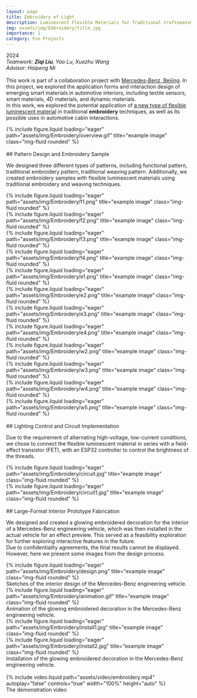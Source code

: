 ```yaml
---
layout: page
title: Embroidery of Light
description: Luminescent Flexible Materials for Traditional Craftsmanship
img: assets/img/Embroidery/title.jpg
importance: 1
category: Fun Projects
---
```


2024  
*Teamwork: **Ziqi Liu**, Yao Lu, Xuezhu Wang*  
*Advisor: Haipeng Mi*  
<br>
This work is part of a collaboration project with [Mercedes-Benz, Beijing](https://group.mercedes-benz.com/careers/about-us/locations/location-detail-page-5184.html). In this project, we explored the application forms and interaction design of emerging smart materials in automotive interiors, including textile sensors, smart materials, 4D materials, and dynamic materials.  
In this work, we explored the potential application of [a new type of flexible luminescent material](https://www.nature.com/articles/s41586-021-03295-8) in traditional **embroidery** techniques, as well as its possible uses in automotive cabin interactions.

<div class="row">
    <div class="col-sm mt-3 mt-md-0">
        {% include figure.liquid loading="eager" path="assets/img/Embroidery/overview.gif" title="example image" class="img-fluid rounded" %}
    </div>
</div>

<br>
## Pattern Design and Embroidery Sample

We designed three different types of patterns, including functional pattern, traditional embroidery pattern, traditional weaving pattern. Additionally, we created embroidery samples with flexible luminescent materials using traditional embroidery and weaving techniques.

<div class="row">
    <div class="col-sm mt-3 mt-md-0">
        {% include figure.liquid loading="eager" path="assets/img/Embroidery/f1.png" title="example image" class="img-fluid rounded" %}
    </div>
    <div class="col-sm mt-3 mt-md-0">
        {% include figure.liquid loading="eager" path="assets/img/Embroidery/f2.png" title="example image" class="img-fluid rounded" %}
    </div>
    <div class="col-sm mt-3 mt-md-0">
        {% include figure.liquid loading="eager" path="assets/img/Embroidery/f3.png" title="example image" class="img-fluid rounded" %}
    </div>
    <div class="col-sm mt-3 mt-md-0">
        {% include figure.liquid loading="eager" path="assets/img/Embroidery/f4.png" title="example image" class="img-fluid rounded" %}
    </div>
</div>
<div class="row">
    <div class="col-sm mt-3 mt-md-0">
        {% include figure.liquid loading="eager" path="assets/img/Embroidery/e1.png" title="example image" class="img-fluid rounded" %}
    </div>
    <div class="col-sm mt-3 mt-md-0">
        {% include figure.liquid loading="eager" path="assets/img/Embroidery/e2.png" title="example image" class="img-fluid rounded" %}
    </div>
    <div class="col-sm mt-3 mt-md-0">
        {% include figure.liquid loading="eager" path="assets/img/Embroidery/e3.png" title="example image" class="img-fluid rounded" %}
    </div>
    <div class="col-sm mt-3 mt-md-0">
        {% include figure.liquid loading="eager" path="assets/img/Embroidery/e4.png" title="example image" class="img-fluid rounded" %}
    </div>
</div>
<div class="row">
    <div class="col-sm mt-3 mt-md-0">
        {% include figure.liquid loading="eager" path="assets/img/Embroidery/w2.png" title="example image" class="img-fluid rounded" %}
    </div>
    <div class="col-sm mt-3 mt-md-0">
        {% include figure.liquid loading="eager" path="assets/img/Embroidery/w3.png" title="example image" class="img-fluid rounded" %}
    </div>
    <div class="col-sm mt-3 mt-md-0">
        {% include figure.liquid loading="eager" path="assets/img/Embroidery/w4.png" title="example image" class="img-fluid rounded" %}
    </div>
    <div class="col-sm mt-3 mt-md-0">
        {% include figure.liquid loading="eager" path="assets/img/Embroidery/w5.png" title="example image" class="img-fluid rounded" %}
    </div>
</div>

<br>
## Lighting Control and Circuit Implementation

Due to the requirement of alternating high-voltage, low-current conditions, we chose to connect the flexible luminescent material in series with a field-effect transistor (FET), with an ESP32 controller to control the brightness of the threads.

<div class="row">
    <div class="col-sm mt-3 mt-md-0">
        {% include figure.liquid loading="eager" path="assets/img/Embroidery/circuit.jpg" title="example image" class="img-fluid rounded" %}
    </div>
    <div class="col-sm mt-3 mt-md-0">
        {% include figure.liquid loading="eager" path="assets/img/Embroidery/circuit1.jpg" title="example image" class="img-fluid rounded" %}
    </div>
</div>

<br>
## Large-Format Interior Prototype Fabrication

We designed and created a glowing embroidered decoration for the interior of a Mercedes-Benz engineering vehicle, which was then installed in the actual vehicle for an effect preview. This served as a feasibility exploration for further exploring interactive features in the future.  
Due to confidentiality agreements, the final results cannot be displayed. However, here we present some images from the design process.

<div class="row">
    <div class="col-sm mt-3 mt-md-0">
        {% include figure.liquid loading="eager" path="assets/img/Embroidery/design.png" title="example image" class="img-fluid rounded" %}
    </div>
</div>
<div class="caption">
    Sketches of the interior design of the Mercedes-Benz engineering vehicle.
</div>
<div class="row">
    <div class="col-sm mt-3 mt-md-0">
        {% include figure.liquid loading="eager" path="assets/img/Embroidery/animation.gif" title="example image" class="img-fluid rounded" %}
    </div>
</div>
<div class="caption">
    Animation of the glowing embroidered decoration in the Mercedes-Benz engineering vehicle.
</div>


<div class="row">
    <div class="col-sm-4 mt-3 mt-md-0">
        {% include figure.liquid loading="eager" path="assets/img/Embroidery/install1.jpg" title="example image" class="img-fluid rounded" %}
    </div>
    <div class="col-sm-8 mt-3 mt-md-0">
        {% include figure.liquid loading="eager" path="assets/img/Embroidery/install2.jpg" title="example image" class="img-fluid rounded" %}
    </div>
</div>
<div class="caption">
    Installation of the glowing embroidered decoration in the Mercedes-Benz engineering vehicle.
</div>

<br>

<div class="row">
    <div class="col-sm mt-3 mt-md-0">
        {% include video.liquid path="assets/video/embroidery.mp4" autoplay="false" controls="true" width="100%" height="auto" %}
    </div>
</div>
<div class="caption">
    The demonstration video
</div>
